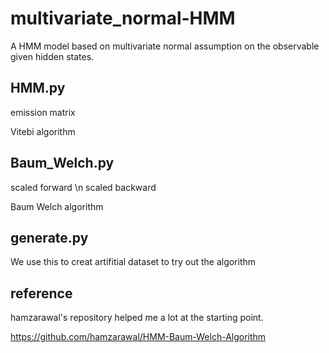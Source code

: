 # multivariate_normal-HMM
A HMM model based on multivariate normal assumption on the observable given hidden states. 

## HMM.py
emission matrix

Vitebi algorithm

## Baum_Welch.py
scaled forward
\n
scaled backward

Baum Welch algorithm

## generate.py
We use this to creat artifitial dataset to try out the algorithm

## reference
hamzarawal's repository helped me a lot at the starting point. 

https://github.com/hamzarawal/HMM-Baum-Welch-Algorithm
